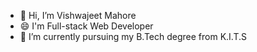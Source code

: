 - 👋 Hi, I’m Vishwajeet Mahore
- 😄 I'm Full-stack Web Developer
- 🌱 I’m currently pursuing my B.Tech degree from K.I.T.S 

<!---
Vishwajeet1503/Vishwajeet1503 is a ✨ special ✨ repository because its `README.md` (this file) appears on your GitHub profile.
You can click the Preview link to take a look at your changes.
--->
